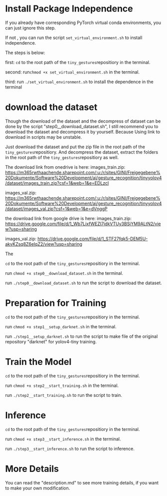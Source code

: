 # Install Package Independence

If you already have corresponding PyTorch virtual conda environments, you can just ignore this step.

If not ,  you can run the script `set_virtual_environment.sh` to install independence.

The steps is below:

first: `cd` to the root path of the `tiny_gestures`repositiory in the terminal.

second: run`chmod +x set_virtual_environment.sh` in the terminal.

third: run `./set_virtual_environment.sh` to install the dependence in the terminal



# download the dataset

Though the download of the dataset and the decompress of dataset can be done by the script "step0__download_dataset.sh", I still recommend you to download the dataset and decompress it by yourself. Because Using link to download in scripts may be unstable.

Just download the dataset and put the zip file in the root path of the `tiny_gestures`repositiory. And decompress the dataset, extract the folders in the root path of the `tiny_gestures`repositiory as well.

The download link from onedrive is here: 
images_train.zip:
https://m365rwthaachende.sharepoint.com/:u:/r/sites/GINI/Freigegebene%20Dokumente/Software%20Development/ai/gesture_recognition/tinyyolov4/dataset/images_train.zip?csf=1&web=1&e=EDLzcl

images_val.zip:
https://m365rwthaachende.sharepoint.com/:u:/r/sites/GINI/Freigegebene%20Dokumente/Software%20Development/ai/gesture_recognition/tinyyolov4/dataset/images_val.zip?csf=1&web=1&e=dVnggP

the download link from google drive is here:
images_train.zip:
https://drive.google.com/file/d/1_Wb7LixfWEZI7jdkVTUy3BSjYM9ALtN2/view?usp=sharing

images_val.zip:
https://drive.google.com/file/d/1_STF27fqk5-DEM5U-akvKZsq8Z6elqZ2/view?usp=sharing


The 

`cd` to the root path of the `tiny_gestures`repositiory in the terminal.

run `chmod +x step0__download_dataset.sh` in the terminal.

run `./step0__download_dataset.sh` to run the script to download the dataset.



# Preparation for Training

`cd` to the root path of the `tiny_gestures`repositiory in the terminal.

run `chmod +x step1__setup_darknet.sh` in the terminal.

run `./step1__setup_darknet.sh` to run the script to make file of the original repository "darknet" for yolov4-tiny training.





# Train the Model

`cd` to the root path of the `tiny_gestures`repositiory in the terminal.

run `chmod +x step2__start_training.sh` in the terminal.

run `./step2__start_training.sh` to run the script to train.





# Inference

`cd` to the root path of the `tiny_gestures`repositiory in the terminal.

run `chmod +x step3__start_inference.sh` in the terminal.

run `./step3__start_inference.sh` to run the script to inference.


# More Details

You can read the "description.md" to see more training details, if you want to make your own modification.